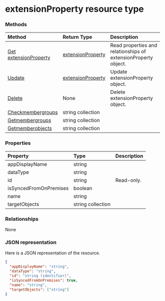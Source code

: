 # extensionProperty resource type




### Methods

| Method		   | Return Type	|Description|
|:---------------|:--------|:----------|
|[Get extensionProperty](../api/extensionproperty_get.md) | [extensionProperty](extensionproperty.md) |Read properties and relationships of extensionProperty object.|
|[Update](../api/extensionproperty_update.md) | [extensionProperty](extensionproperty.md)	|Update extensionProperty object. |
|[Delete](../api/extensionproperty_delete.md) | None |Delete extensionProperty object. |
|[Checkmembergroups](../api/extensionproperty_checkmembergroups.md)|string collection||
|[Getmembergroups](../api/extensionproperty_getmembergroups.md)|string collection||
|[Getmemberobjects](../api/extensionproperty_getmemberobjects.md)|string collection||

### Properties
| Property	   | Type	|Description|
|:---------------|:--------|:----------|
|appDisplayName|string||
|dataType|string||
|id|string| Read-only.|
|isSyncedFromOnPremises|boolean||
|name|string||
|targetObjects|string collection||

### Relationships
None


### JSON representation

Here is a JSON representation of the resource.

<!-- {
  "blockType": "resource",
  "optionalProperties": [

  ],
  "@odata.type": "microsoft.graph.extensionProperty"
}-->

```json
{
  "appDisplayName": "string",
  "dataType": "string",
  "id": "string (identifier)",
  "isSyncedFromOnPremises": true,
  "name": "string",
  "targetObjects": ["string"]
}

```

<!-- uuid: 8fcb5dbc-d5aa-4681-8e31-b001d5168d79
2015-10-25 14:57:30 UTC -->
<!-- {
  "type": "#page.annotation",
  "description": "extensionProperty resource",
  "keywords": "",
  "section": "documentation",
  "tocPath": ""
}-->
